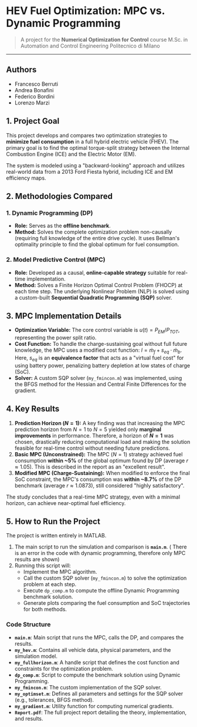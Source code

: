 # HEV Fuel Optimization: MPC vs. Dynamic Programming

> A project for the **Numerical Optimization for Control** course
> M.Sc. in Automation and Control Engineering
> Politecnico di Milano

---

## Authors

* Francesco Berruti
* Andrea Bonafini
* Federico Bordini
* Lorenzo Marzi

## 1. Project Goal

This project develops and compares two optimization strategies to **minimize fuel consumption** in a full hybrid electric vehicle (FHEV). The primary goal is to find the optimal torque-split strategy between the Internal Combustion Engine (ICE) and the Electric Motor (EM).

The system is modeled using a "backward-looking" approach and utilizes real-world data from a 2013 Ford Fiesta hybrid, including ICE and EM efficiency maps.

## 2. Methodologies Compared

### 1. Dynamic Programming (DP)

* **Role:** Serves as the **offline benchmark**.
* **Method:** Solves the complete optimization problem non-causally (requiring full knowledge of the entire drive cycle). It uses Bellman's optimality principle to find the global optimum for fuel consumption.

### 2. Model Predictive Control (MPC)

* **Role:** Developed as a causal, **online-capable strategy** suitable for real-time implementation.
* **Method:** Solves a Finite Horizon Optimal Control Problem (FHOCP) at each time step. The underlying Nonlinear Problem (NLP) is solved using a custom-built **Sequential Quadratic Programming (SQP)** solver.

## 3. MPC Implementation Details

* **Optimization Variable:** The core control variable is $u(t) = P_{EM} / P_{TOT}$, representing the power split ratio.
* **Cost Function:** To handle the charge-sustaining goal without full future knowledge, the MPC uses a modified cost function: $l = \dot{m}_f + s_{eq} \cdot \dot{m}_b$. Here, $s_{eq}$ is an **equivalence factor** that acts as a "virtual fuel cost" for using battery power, penalizing battery depletion at low states of charge (SoC).
* **Solver:** A custom SQP solver (`my_fmincon.m`) was implemented, using the BFGS method for the Hessian and Central Finite Differences for the gradient.

## 4. Key Results

1.  **Prediction Horizon ($N=1$):** A key finding was that increasing the MPC prediction horizon from $N=1$ to $N=5$ yielded only **marginal improvements** in performance. Therefore, a horizon of **$N=1$** was chosen, drastically reducing computational load and making the solution feasible for real-time control without needing future predictions.
2.  **Basic MPC (Unconstrained):** The MPC ($N=1$) strategy achieved fuel consumption **within ~5%** of the global optimum found by DP (average $r \approx 1.05$). This is described in the report as an "excellent result".
3.  **Modified MPC (Charge-Sustaining):** When modified to enforce the final SoC constraint, the MPC's consumption was **within ~8.7%** of the DP benchmark (average $r \approx 1.0873$), still considered "highly satisfactory".

The study concludes that a real-time MPC strategy, even with a minimal horizon, can achieve near-optimal fuel efficiency.

## 5. How to Run the Project

The project is written entirely in MATLAB.

1.  The main script to run the simulation and comparison is **`main.m`**. ( There is an error in the code with dynamic programming, therefore only MPC results are shown)
2.  Running this script will:
    * Implement the MPC algorithm.
    * Call the custom SQP solver (`my_fmincon.m`) to solve the optimization problem at each step.
    * Execute `dp_comp.m` to compute the offline Dynamic Programming benchmark solution.
    * Generate plots comparing the fuel consumption and SoC trajectories for both methods.

### Code Structure

* **`main.m`**: Main script that runs the MPC, calls the DP, and compares the results.
* **`my_hev.m`**: Contains all vehicle data, physical parameters, and the simulation model.
* **`my_fullhorizon.m`**: A handle script that defines the cost function and constraints for the optimization problem.
* **`dp_comp.m`**: Script to compute the benchmark solution using Dynamic Programming.
* **`my_fmincon.m`**: The custom implementation of the SQP solver.
* **`my_optimset.m`**: Defines all parameters and settings for the SQP solver (e.g., tolerances, BFGS method).
* **`my_gradient.m`**: Utility function for computing numerical gradients.
* **`Report.pdf`**: The full project report detailing the theory, implementation, and results.
